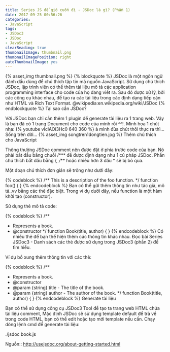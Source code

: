 ```yaml
---
title: Series JS để gió cuốn đi - JSDoc là gì? (Phần 1)
date: 2017-09-25 00:56:26
categories:
- JavaScript
tags:
- JSDoc3
- JSDoc
- JavaScript
clearReading: true
thumbnailImage: thumbnail.png
thumbnailImagePosition: right
autoThumbnailImage: yes
---
```

{% asset_img thumbnail.png %}
{% blockquote %}
    JSDoc là một ngôn ngữ đánh dấu dùng để chú thích tập tin mã nguồn JavaScript. Sử dụng chú thích JSDoc, lập trình viên có thể thêm tài liệu mô tả các application programming interface cho code của họ đang viết ra. Sau đó được xử lý, bởi các công cụ khác nhau, để tạo ra các tài liệu trong các định dạng tiếp cận như HTML và Rich Text Format.
    @wikipedia:en.wikipedia.org/wiki/JSDoc
{% endblockquote %}
Tại sao cần JSDoc?

Với JSDoc bạn chỉ cần thêm 1 plugin để generate tài liệu ra 1 trang web. Vậy là bạn đã có 1 trang Document cho code của mình rồi ^^!.
Minh họa 1 chút nha:
{% youtube vIclAOi3Hc0 640 360 %}
à mình đùa chút thôi thực ra thì… Sống trên đời...
{% asset_img songtren1dongtien.jpg %}
Thêm chú thích cho JavaScript

Thông thường JSDoc comment nên được đặt ở phía trước code của bạn. Nó phải bắt đầu bằng chuỗi /*** để được định dạng như 1 cú pháp JSDoc. Phần chú thích bắt dầu bằng /*, /*** hoặc nhiều hơn 3 dấu * sẽ bị bỏ qua.

Một đoạn chú thích đơn giản sẽ trông như dưới đây:

{% codeblock %}
/** This is a description of the foo function. */
function foo() {
}
{% endcodeblock %}
Bạn có thể gửi thêm thông tin như tác giả, mô tả..vv bằng các thẻ đặc biệt.
Trong ví dụ dưới dây, nếu function là một hàm khởi tạo (constructor).

Sử dụng thẻ mô tả code:

{% codeblock %}
/**
 * Represents a book.
 * @constructor
 */
function Book(title, author) {
}
{% endcodeblock %}
Có nhiều thẻ để bạn thể hiện thêm các thông tin khác nhau. Đọc bài Series JSDoc3 - Danh sách các thẻ được sử dụng trong JSDoc3 (phần 2) để tìm hiểu.

Ví dụ bổ xung thêm thông tin với các thẻ:

{% codeblock %}
/**
 * Represents a book.
 * @constructor
 * @param {string} title - The title of the book.
 * @param {string} author - The author of the book.
 */
function Book(title, author) {
}
{% endcodeblock %}
Generate tài liệu

Bạn có thể sử dụng công cụ JSDoc3 Tool để tạo ta trang web HTML chứa tài liệu comment,
Mặc định JSDoc sẽ sử dụng template default để trả về trong code HTML, bạn có thể edit hoặc tạo mới template nếu cần.
Chạy dòng lệnh cmd để generate tài liệu:

./jsdoc book.js

Nguồn:: http://usejsdoc.org/about-getting-started.html